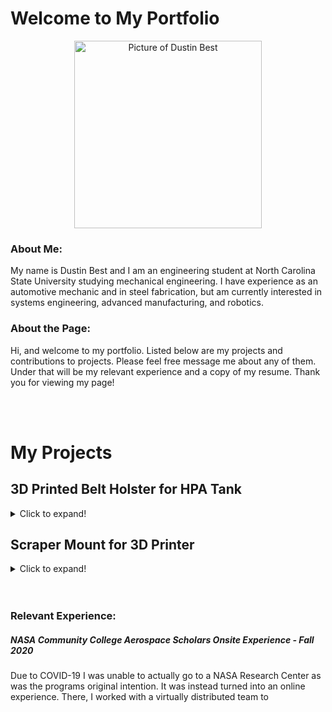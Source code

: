 <link rel='stylesheet' href='style.css' type='text' />

# Welcome to My Portfolio

<p align="center">
 <img src="https://dustin-best.github.io/My-Portfolio/dusitn.png" class="ImageBorder" alt="Picture of Dustin Best" width="300" height="300" /> 
</p>

### About Me:

My name is Dustin Best and I am an engineering student at North Carolina State University studying mechanical engineering. I have experience as an automotive mechanic and in steel fabrication, but am currently interested in systems engineering, advanced manufacturing, and robotics. 

### About the Page: 
Hi, and welcome to my portfolio. Listed below are my projects and contributions to projects. Please feel free message me about any of them. Under that will be my relevant experience and a copy of my resume. Thank you for viewing my page! 

<br>

<br>

# My Projects

## 3D Printed Belt Holster for HPA Tank
<details>
  <summary>Click to expand!</summary>
 
 <p> -insert image of final </p>
 
  #### Why I made this
  
  <p> 
   One of my hobbies is playing airsoft (a game almost exaclty like paintball). 
   To play this game you need an airsoft marker, and my particular marker is powered by High Pressure Air (HPA) stored in a tank. 
   The tank is not attached to the marker and has to be carried by the user, usually in a backpack, and a regulator and airline is attached to the tank and the marker. 
   Having a whole backpack for an HPA tank that is only about 3.5 inches in diameter and 10 inches tall seems like a waste of space and weight. 
   It is also difficult to secure the tank inside of the backpack, and this results in the tank moving around inside the backpack which results in user discomfort and can cause    damage to the regulator and line. 
   For these reasons I wanted to create a more secure, lighterweight, and low-profile solution. 
  </p>
</details>

## Scraper Mount for 3D Printer
<details>
  <summary>Click to expand!</summary>
 
 <p> -insert image of final </p>
 
  #### Why I made this 
  
  <p> 
   For removing 3D prints from the Ender 3's build plate, my most used tool is the scraper that came with the printer. 
   It can get frustrating when I cannot find it and need to use it, as it is with any tool. 
   This tool, however, I use quite frequently and would like to have near the printer at all times. 
   So, I decided to design and build a mount for it that attaches to the printer itself as to keep it at hand whenever needed.
  </p>
</details>

<br>

<br>

### Relevant Experience:

##### NASA Community College Aerospace Scholars Onsite Experience  - Fall 2020
Due to COVID-19 I was unable to actually go to a NASA Research Center as was the programs original intention. It was instead turned into an online experience. There, I worked with a virtually distributed team to

